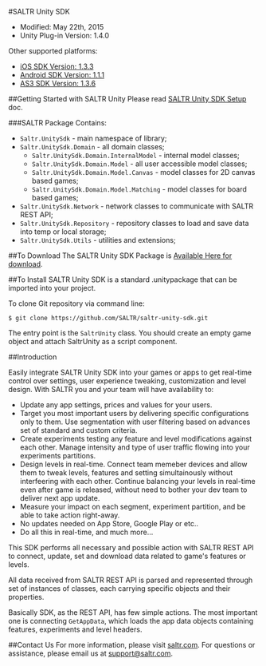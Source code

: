 #SALTR Unity SDK
* Modified: May 22th, 2015
* Unity Plug-in Version: 1.4.0

Other supported platforms:
* [iOS SDK Version: 1.3.3](https://github.com/SALTR/saltr-ios-sdk)
* [Android SDK Version: 1.1.1](https://github.com/SALTR/saltr-android-sdk)
* [AS3 SDK Version: 1.3.6](https://github.com/SALTR/saltr-as3-sdk)


##Getting Started with SALTR Unity
Please read [SALTR Unity SDK Setup](https://saltr.com/setup#/unity) doc.

###SALTR Package Contains:
* `Saltr.UnitySdk` - main namespace of library;
* `Saltr.UnitySdk.Domain` - all domain classes;
   * `Saltr.UnitySdk.Domain.InternalModel` - internal model classes;
   * `Saltr.UnitySdk.Domain.Model` - all user accessible model classes;
   * `Saltr.UnitySdk.Domain.Model.Canvas` - model classes for 2D canvas based games;
   * `Saltr.UnitySdk.Domain.Model.Matching` - model classes for board based games;
* `Saltr.UnitySdk.Network` - network classes to communicate with SALTR REST API;
* `Saltr.UnitySdk.Repository` - repository classes to load and save data into temp or local storage;
* `Saltr.UnitySdk.Utils` - utilities and extensions;


##To Download
The SALTR Unity SDK Package is [Available Here for download](https://github.com/SALTR/saltr-unity-sdk/raw/master/Packages/Saltr.unitypackage).

##To Install
SALTR Unity SDK is a standard .unitypackage that can be imported into your project.

To clone Git repository via command line:
```
$ git clone https://github.com/SALTR/saltr-unity-sdk.git
```

The entry point is the `SaltrUnity` class. You should create an empty game object and attach SaltrUnity as a script component.

##Introduction

Easily integrate SALTR Unity SDK into your games or apps to get real-time control over settings, user experience tweaking, customization and level design. 
With SALTR you and your team will have availability to:
* Update any app settings, prices and values for your users. 
* Target you most important users by delivering specific configurations only to them. Use segmentation with user filtering based on advances set of standard and custom criteria.
* Create experiments testing any feature and level modifications against each other. Manage intensity and type of user traffic flowing into your experiments partitions.
* Design levels in real-time. Connect team memeber devices and allow them to tweak levels, features and setting simultainously without interfeering with each other. Continue balancing your levels in real-time even after game is released, without need to bother your dev team to deliver next app update.
* Measure your impact on each segment, experiment partition, and be able to take action right-away. 
* No updates needed on App Store, Google Play or etc.. 
* Do all this in real-time, and much more...

This SDK performs all necessary and possible action with SALTR REST API to connect, update, set 
and download data related to game's features or levels.

All data received from SALTR REST API is parsed and represented through set of instances of classes, 
each carrying specific objects and their properties.

Basically SDK, as the REST API, has few simple actions. The most important one is connecting `GetAppData`, 
which loads the app data objects containing features, experiments and level headers.


##Contact Us
For more information, please visit [saltr.com](https://saltr.com). For questions or assistance, please email us at support@saltr.com.


